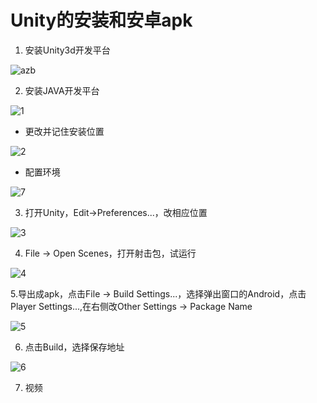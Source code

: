 # Unity的安装和安卓apk
1. 安装Unity3d开发平台

![azb](https://images.gitee.com/uploads/images/2020/0320/180145_cc52dc63_1531930.png "屏幕截图.png")

2. 安装JAVA开发平台

![1](https://images.gitee.com/uploads/images/2020/0320/184744_d04a92d6_1531930.png "屏幕截图.png")

- 更改并记住安装位置

![2](https://images.gitee.com/uploads/images/2020/0320/184903_0fda22cc_1531930.png "屏幕截图.png")

- 配置环境

![7](https://images.gitee.com/uploads/images/2020/0320/200234_e29eb5e5_1531930.png "屏幕截图.png")

3. 打开Unity，Edit->Preferences...，改相应位置

![3](https://images.gitee.com/uploads/images/2020/0320/190201_6c0454f2_1531930.png "屏幕截图.png")

4. File -> Open Scenes，打开射击包，试运行

![4](https://images.gitee.com/uploads/images/2020/0320/190916_2fbaf9c9_1531930.png "屏幕截图.png")

5.导出成apk，点击File -> Build Settings...，选择弹出窗口的Android，点击Player Settings...,在右侧改Other Settings -> Package Name

![5](https://images.gitee.com/uploads/images/2020/0320/193047_83d5763e_1531930.png "屏幕截图.png")

6. 点击Build，选择保存地址

![6](https://images.gitee.com/uploads/images/2020/0320/194328_b76b98b4_1531930.png "屏幕截图.png")

7. 视频
